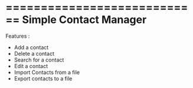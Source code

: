 ============================
Simple Contact Manager
============================

Features :
* Add a contact
* Delete a contact
* Search for a contact
* Edit a contact
* Import Contacts from a file
* Export contacts to a file